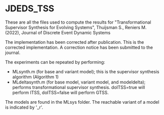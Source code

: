 # JDEDS_TSS
These are all the files used to compute the results for "Transformational Supervisor Synthesis for Evolving Systems", Thuijsman S., Reniers M. (2022), Journal of Discrete Event Dynamic Systems

The implementation has been corrected after publication. This is the corrected implementation. A correction notice has been submitted to the journal.

The experiments can be repeated by performing:
- MLsynth.m (for base and variant model); this is the supervisor synthesis algorithm (Algorithm 1)
- MLdeltasynth.m (for base model, variant model, and modeldelta); performs transformational supervisor synthesis. doITSS=true will perform ITSS, doITSS=false will perform GTSS.

The models are found in the MLsys folder. 
The reachable variant of a model is indicated by '_r'.
